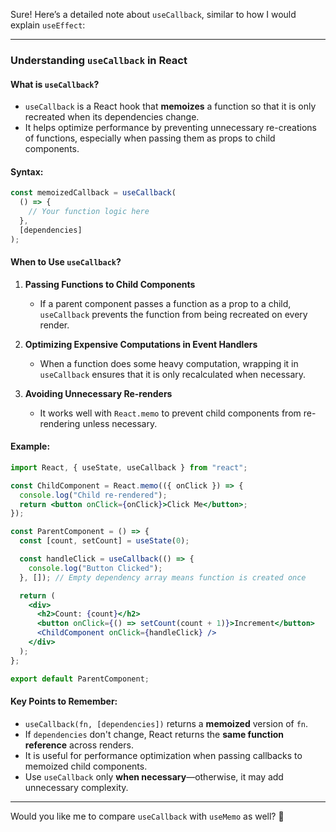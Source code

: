 Sure! Here’s a detailed note about `useCallback`, similar to how I would explain `useEffect`:

---

### **Understanding `useCallback` in React**  

#### **What is `useCallback`?**
- `useCallback` is a React hook that **memoizes** a function so that it is only recreated when its dependencies change.
- It helps optimize performance by preventing unnecessary re-creations of functions, especially when passing them as props to child components.

#### **Syntax:**
```jsx
const memoizedCallback = useCallback(
  () => {
    // Your function logic here
  },
  [dependencies]
);
```

#### **When to Use `useCallback`?**
1. **Passing Functions to Child Components**  
   - If a parent component passes a function as a prop to a child, `useCallback` prevents the function from being recreated on every render.
   
2. **Optimizing Expensive Computations in Event Handlers**  
   - When a function does some heavy computation, wrapping it in `useCallback` ensures that it is only recalculated when necessary.

3. **Avoiding Unnecessary Re-renders**  
   - It works well with `React.memo` to prevent child components from re-rendering unless necessary.

#### **Example:**
```jsx
import React, { useState, useCallback } from "react";

const ChildComponent = React.memo(({ onClick }) => {
  console.log("Child re-rendered");
  return <button onClick={onClick}>Click Me</button>;
});

const ParentComponent = () => {
  const [count, setCount] = useState(0);

  const handleClick = useCallback(() => {
    console.log("Button Clicked");
  }, []); // Empty dependency array means function is created once

  return (
    <div>
      <h2>Count: {count}</h2>
      <button onClick={() => setCount(count + 1)}>Increment</button>
      <ChildComponent onClick={handleClick} />
    </div>
  );
};

export default ParentComponent;
```

#### **Key Points to Remember:**
- `useCallback(fn, [dependencies])` returns a **memoized** version of `fn`.
- If `dependencies` don't change, React returns the **same function reference** across renders.
- It is useful for performance optimization when passing callbacks to memoized child components.
- Use `useCallback` only **when necessary**—otherwise, it may add unnecessary complexity.

---

Would you like me to compare `useCallback` with `useMemo` as well? 🚀
